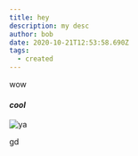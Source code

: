 ```yaml
---
title: hey
description: my desc
author: bob
date: 2020-10-21T12:53:58.690Z
tags:
  - created
---
```

wow

#### *cool*

![ya](/static/img/cypress-io-logo-round-flat.svg)

gd